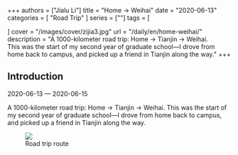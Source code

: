 +++
authors = ["Jialu Li"]
title = "Home → Weihai"
date = "2020-06-13"
categories = [
    "Road Trip"
]
series = [""]
tags = [
    
]
cover = "/images/cover/zijia3.jpg"
url = "/daily/en/home-weihai/"
description = "A 1000-kilometer road trip: Home → Tianjin → Weihai.  
This was the start of my second year of graduate school—I drove from home back to campus, and picked up a friend in Tianjin along the way."
+++
<!DOCTYPE html>
<html lang="en">
<head>
    <meta charset="UTF-8">
    <meta name="viewport" content="width=device-width, initial-scale=1.0">
    <link rel="stylesheet" href="/assets/css/styles.css">
</head>
<body>
    <article>
        <section>
            <h2>Introduction</h2>
            <p>2020-06-13 — 2020-06-15</p>
            <p>A 1000-kilometer road trip: Home → Tianjin → Weihai.  
This was the start of my second year of graduate school—I drove from home back to campus, and picked up a friend in Tianjin along the way.</p>
            <div class="container">
                <div class="image">
                    <figure>
                        <a data-fancybox="gallery" href="https://cdn.heirenlop.com/daily-record/zijia3.png">
                            <img src="https://cdn.heirenlop.com/daily-record/zijia3.png" loading="lazy">
                        </a>
                        <figcaption>Road trip route</figcaption>
                    </figure>
                </div>
            </div>
        </section>
    </article>
</body>
</html>
